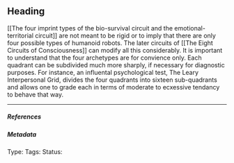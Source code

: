 ## Heading  # 

[[The four imprint types of the bio-survival circuit and the emotional-territorial circuit]] are not meant to be rigid or to imply that there are only four possible types of humanoid robots. The later circuits of [[The Eight Circuits of Consciousness]] can modify all this considerably. It is important to understand that the four archetypes are for convience only. Each quadrant can be subdivided much more sharply, if necessary for diagnostic purposes.  For instance, an influental psychological test, The Leary Interpersonal Grid, divides the four quadrants into sixteen sub-quadrants and allows one to grade each in terms of moderate to ecxessive tendancy to behave that way. 



___

##### References



##### Metadata

Type: 
Tags:
Status: 